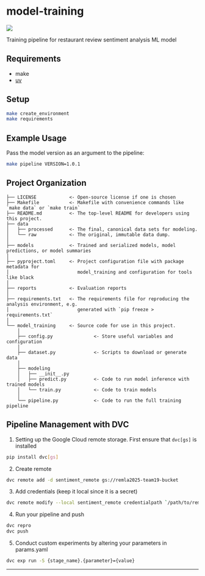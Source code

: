 # model-training

<a target="_blank" href="https://cookiecutter-data-science.drivendata.org/">
    <img src="https://img.shields.io/badge/CCDS-Project%20template-328F97?logo=cookiecutter" />
</a>

Training pipeline for restaurant review sentiment analysis ML model

## Requirements

-   make
-   [uv](https://docs.astral.sh/uv/#installation)

## Setup

```bash
make create_environment
make requirements
```

## Example Usage

Pass the model version as an argument to the pipeline:

```bash
make pipeline VERSION=1.0.1
```

## Project Organization

```
├── LICENSE            <- Open-source license if one is chosen
├── Makefile           <- Makefile with convenience commands like `make data` or `make train`
├── README.md          <- The top-level README for developers using this project.
├── data
│   ├── processed      <- The final, canonical data sets for modeling.
│   └── raw            <- The original, immutable data dump.
│
├── models             <- Trained and serialized models, model predictions, or model summaries
│
├── pyproject.toml     <- Project configuration file with package metadata for
│                         model_training and configuration for tools like black
│
├── reports            <- Evaluation reports
│
├── requirements.txt   <- The requirements file for reproducing the analysis environment, e.g.
│                         generated with `pip freeze > requirements.txt`
│
└── model_training     <- Source code for use in this project.
    │
    ├── config.py               <- Store useful variables and configuration
    │
    ├── dataset.py              <- Scripts to download or generate data
    │
    ├── modeling
    │   ├── __init__.py
    │   ├── predict.py          <- Code to run model inference with trained models
    │   └── train.py            <- Code to train models
    │
    └── pipeline.py             <- Code to run the full training pipeline
```

## Pipeline Management with DVC
1. Setting up the Google Cloud remote storage.
First ensure that ```dvc[gs]``` is installed
```bash
pip install dvc[gs]
```
2. Create remote 
```bash
dvc remote add -d sentiment_remote gs://remla2025-team19-bucket
```
3. Add credentials (keep it local since it is a secret)
```bash
dvc remote modify --local sentiment_remote credentialpath `/path/to/remla_secret.json`
```
4. Run your pipeline and push
```bash
dvc repro
dvc push
```
5. Conduct custom experiments by altering your parameters in params.yaml
```bash
dvc exp run -S {stage_name}.{parameter}={value}
```
---

